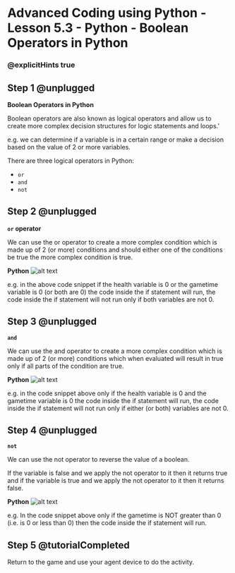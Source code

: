 # Advanced Coding using Python - Lesson 5.3 - Python - Boolean Operators in Python

### @explicitHints true

## Step 1 @unplugged
**Boolean Operators in Python**

Boolean operators are also known as logical operators and allow us to create more complex decision structures for logic statements and loops.'

e.g. we can determine if a variable is in a certain range or make a decision based on the value of 2 or more variables.

There are three logical operators in Python:

- ```or``` 
- ```and``` 
- ```not``` 

## Step 2 @unplugged
**```or``` operator**

We can use the or operator to create a more complex condition which is made up of 2 (or more) conditions and should either one of the conditions be true the more complex condition is true.

**Python**
![alt text](https://advancedpyv3.codingcredentials.com/Lesson5/5.3/images/1.jpg?raw=true "Python")

e.g. in the above code snippet if the health variable is 0 or the gametime variable is 0 (or both are 0) the code inside the if statement will run, the code inside the if statement will not run only if both variables are not 0.

## Step 3 @unplugged
**```and```**

We can use the and operator to create a more complex condition which is made up of 2 (or more) conditions which when evaluated will result in true only if all parts of the condition are true.

**Python**
![alt text](https://advancedpyv3.codingcredentials.com/Lesson5/5.3/images/2.jpg?raw=true "Python")

e.g. in the code snippet above only if the health variable is 0 and the gametime variable is 0 the code inside the if statement will run, the code inside the if statement will not run only if either (or both) variables are not 0.


## Step 4 @unplugged
**```not```**

We can use the not operator to reverse the value of a boolean.

If the variable is false and we apply the not operator to it then it returns true and if the variable is true and we apply the not operator to it then it returns
false.

**Python**
![alt text](https://advancedpyv3.codingcredentials.com/Lesson5/5.3/images/3.jpg?raw=true "Python")

e.g. In the code snippet above only if the gametime is NOT greater than 0 (i.e. is 0 or less than 0) then the code inside the if statement will run.

## Step 5 @tutorialCompleted
Return to the game and use your agent device to do the activity. 